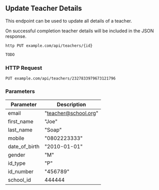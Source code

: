 ## Update Teacher Details
This endpoint can be used to update all details of a teacher.

On successful completion teacher details will be included in the JSON response.

```shell
http PUT example.com/api/teachers/{id}
```

```javascript
TODO
```

### HTTP Request

`PUT example.com/api/teachers/2327833979673121796`

### Parameters

Parameter | Description
--------- | -----------
email | "teacher@school.org"
first_name | "Joe"
last_name | "Soap"
mobile | "0802223333"
date_of_birth | "2010-01-01"
gender | "M"
id_type | "P"
id_number | "456789"
school_id | 444444
